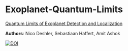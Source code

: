 # Exoplanet-Quantum-Limits
[Quantum Limits of Exoplanet Detection and Localization]((https://arxiv.org/abs/2403.17988))

**Authors**: Nico Deshler, Sebastiaan Haffert, Amit Ashok

[![DOI](https://zenodo.org/badge/832297141.svg)](https://doi.org/10.5281/zenodo.12797336)
